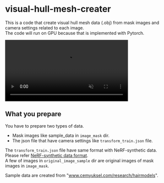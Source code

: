 # visual-hull-mesh-creater

This is a code that create visual hull mesh data (.obj) from mask images and camera settings related to each image.<br>
The code will run on GPU because that is implemented with Pytorch.

<video src="https://github.com/user-attachments/assets/cd854a82-cb35-442a-bc57-4125a995ee56" controls="true" loop="true" autoplay="true" muted width="400"></video>
<!-- https://github.com/user-attachments/assets/cd854a82-cb35-442a-bc57-4125a995ee56 -->

## What you prepare

You have to prepare two types of data.

- Mask images like sample_data in `image_mask` dir.
- The json file that have camera settings like `transform_train.json` file.

The `transform_train.json` file have same format with NeRF-synthetic data.<br>
Please refer [NeRF-synthetic data format](https://www.matthewtancik.com/nerf "nerf project page").<br>
A few of images in `original_image_sample` dir are original images of mask images in `image_mask`.

Sample data are created from "www.cemyuksel.com/research/hairmodels".
